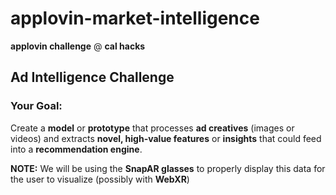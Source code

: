 # applovin-market-intelligence
**applovin challenge** @ **cal hacks**

## **Ad Intelligence Challenge**

### **Your Goal:**
Create a **model** or **prototype** that processes **ad creatives** (images or videos) and extracts **novel, high-value features** or **insights** that could feed into a **recommendation engine**.

**NOTE:** We will be using the **SnapAR glasses** to properly display this data for the user to visualize (possibly with **WebXR**)

